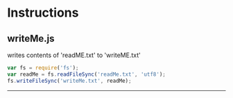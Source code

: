 # Instructions

## writeMe.js

writes contents of 'readME.txt' to 'writeME.txt'

```javascript
var fs = require('fs');
var readMe = fs.readFileSync('readMe.txt', 'utf8');
fs.writeFileSync('writeMe.txt', readMe);

```

---

